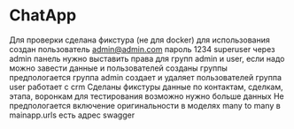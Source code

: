 # ChatApp
Для проверки сделана фикстура (не для docker)
для использования
создан пользователь admin@admin.com пароль 1234 superuser
через admin панель нужно выставить права для групп admin и user, если надо можно завести данные и пользователей
созданы группы предпологается группа admin создает и удаляет пользователей
группа user работает с crm
Сделаны фикстуры данные по контактам, сделкам, этапа, воронкам для тестирования возможно нужно больше данных
Не предпологается включение оригинальности в моделях many to many
в mainapp.urls есть адрес swagger 